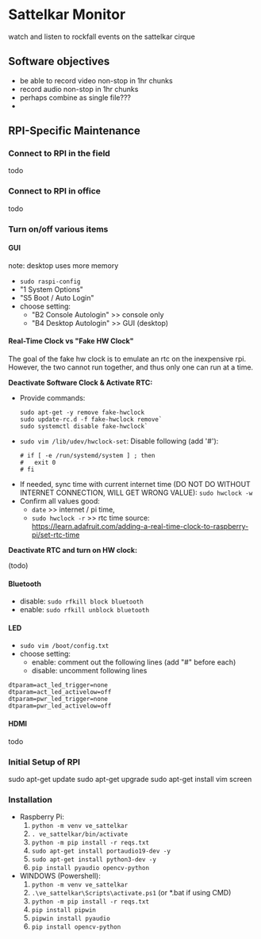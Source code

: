 # Sattelkar Monitor
watch and listen to rockfall events on the sattelkar cirque

## Software objectives
* be able to record video non-stop in 1hr chunks
* record audio non-stop in 1hr chunks
* perhaps combine as single file???
* 

## RPI-Specific Maintenance

### Connect to RPI in the field
todo

### Connect to RPI in office
todo

### Turn on/off various items
#### GUI
note: desktop uses more memory
* `sudo raspi-config` 
* "1 System Options" 
* "S5 Boot / Auto Login"
* choose setting:
    * "B2 Console Autologin" >> console only
    * "B4 Desktop Autologin" >> GUI (desktop)

#### Real-Time Clock vs "Fake HW Clock"
The goal of the fake hw clock is to emulate an rtc on the inexpensive rpi. However, the two cannot run together, and thus only one can run at a time.

**Deactivate Software Clock & Activate RTC:**
* Provide commands: 
    ```
    sudo apt-get -y remove fake-hwclock
    sudo update-rc.d -f fake-hwclock remove`
    sudo systemctl disable fake-hwclock`
    ```
* `sudo vim /lib/udev/hwclock-set`: Disable following (add '#'):
    ```
    # if [ -e /run/systemd/system ] ; then
    #   exit 0
    # fi
    ```
* If needed, sync time with current internet time (DO NOT DO WITHOUT INTERNET CONNECTION, WILL GET WRONG VALUE): `sudo hwclock -w`
* Confirm all values good: 
   * `date` >> internet / pi time,
   * `sudo hwclock -r` >> rtc time
source: https://learn.adafruit.com/adding-a-real-time-clock-to-raspberry-pi/set-rtc-time

**Deactivate RTC and turn on HW clock:**

(todo)


#### Bluetooth
* disable: `sudo rfkill block bluetooth`
* enable: `sudo rfkill unblock bluetooth`

#### LED
* `sudo vim /boot/config.txt`
* choose setting:
    * enable: comment out the following lines (add "#" before each)
    * disable: uncomment following lines
```
dtparam=act_led_trigger=none
dtparam=act_led_activelow=off
dtparam=pwr_led_trigger=none
dtparam=pwr_led_activelow=off
```

#### HDMI
todo

### Initial Setup of RPI
sudo apt-get update
sudo apt-get upgrade
sudo apt-get install vim screen

### Installation
* Raspberry Pi:
    1. `python -m venv ve_sattelkar`
    1. `. ve_sattelkar/bin/activate`
    2. `python -m pip install -r reqs.txt`
    3. `sudo apt-get install portaudio19-dev -y`
    4. `sudo apt-get install python3-dev -y`
    5. `pip install pyaudio opencv-python`
* WINDOWS (Powershell):
    1. `python -m venv ve_sattelkar`
    1. `.\ve_sattelkar\Scripts\activate.ps1` (or *.bat if using CMD)
    2. `python -m pip install -r reqs.txt`
    3. `pip install pipwin`
    4. `pipwin install pyaudio`
    5. `pip install opencv-python`
